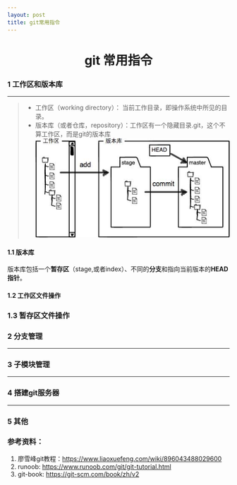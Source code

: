 ```yaml
---
layout: post
title: git常用指令
---
```


# <center> git 常用指令</center>

### 1 工作区和版本库
****
> - 工作区（working directory）： 当前工作目录，即操作系统中所见的目录。
> - 版本库（或者仓库，repository）：工作区有一个隐藏目录.git，这个不算工作区，而是git的版本库
![wd](/_posts/figs/git_wd.jpg)

#### 1.1 版本库
版本库包括一个**暂存区**（stage,或者index）、不同的**分支**和指向当前版本的**HEAD指针**。

#### 1.2 工作区文件操作

### 1.3 暂存区文件操作

###  2 分支管理
****

###  3 子模块管理
****

###  4 搭建git服务器
***

###  5 其他

### 参考资料：

1. 廖雪峰git教程：https://www.liaoxuefeng.com/wiki/896043488029600
1. runoob: https://www.runoob.com/git/git-tutorial.html
1. git-book: https://git-scm.com/book/zh/v2
